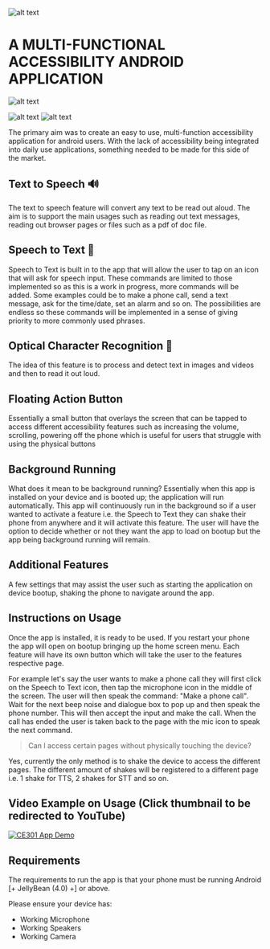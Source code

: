 ![alt text](https://i.ibb.co/C1KC4jL/Untitled-1.png)
<b> <h1> A MULTI-FUNCTIONAL ACCESSIBILITY ANDROID APPLICATION </h1> </b>


![alt text](https://i.ibb.co/Rj1yJvc/App-Icon-V2-Small.png)


![alt text](https://i.ibb.co/BzGrgsb/ss6.png) ![alt text](https://i.ibb.co/THR3G9Q/ss2.png) 


The primary aim was to create an easy to use, multi-function accessibility application for android users. With the lack of accessibility being integrated into daily use applications, something needed to be made for this side of the market. 


<h2> Text to Speech 🔊 </h2>

The text to speech feature will convert any text to be read out aloud. The aim is to support the main usages such as reading out text messages, reading out browser pages or files such as a pdf of doc file.

<h2> Speech to Text 💬 </h2>

Speech to Text is built in to the app that will allow the user to tap on an icon that will ask for speech input. These commands are limited to those implemented so as this is a work in progress, more commands will be added.
Some examples could be to make a phone call, send a text message, ask for the time/date, set an alarm and so on. The possibilities are endless so these commands will be implemented in a sense of giving priority to more commonly used phrases.

<h2> Optical Character Recognition 📱 </h2>

The idea of this feature is to process and detect text in images and videos and then to read it out loud. 

<h2> Floating Action Button </h2>

Essentially a small button that overlays the screen that can be tapped to access different accessibility features such as increasing the volume, scrolling, powering off the phone which is useful for users that struggle with using the physical buttons 

<h2> Background Running </h2>
What does it mean to be background running? Essentially when this app is installed on your device and is booted up; the application will run automatically. This app will continuously run in the background so if a user wanted to activate a feature i.e. the Speech to Text they can shake their phone from anywhere and it will activate this feature.
The user will have the option to decide whether or not they want the app to load on bootup but the app being background running will remain.

<h2> Additional Features </h2>
A few settings that may assist the user such as starting the application on device bootup, shaking the phone to navigate around the app.


<h2> Instructions on Usage </h2>
Once the app is installed, it is ready to be used. If you restart your phone the app will open on bootup bringing up the home screen menu.
Each feature will have its own button which will take the user to the features respective page.

For example let's say the user wants to make a phone call they will first click on the Speech to Text icon, then tap the microphone icon in the middle of the screen.
The user will then speak the command: "Make a phone call". Wait for the next beep noise and dialogue box to pop up and then speak the phone number. This will then accept the input
and make the call.
When the call has ended the user is taken back to the page with the mic icon to speak the next command.

> Can I access certain pages without physically touching the device?

Yes, currently the only method is to shake the device to access the different pages. The different amount of shakes will be registered
to a different page i.e. 1 shake for TTS, 2 shakes for STT and so on.


<h2> Video Example on Usage (Click thumbnail to be redirected to YouTube) </h2>

[![CE301 App Demo](https://img.youtube.com/vi/siELUm_QmIs/0.jpg)](https://www.youtube.com/watch?v=siELUm_QmIs "PolyAssist Demo")


<h2> Requirements </h2>

The requirements to run the app is that your phone must be running Android [+ JellyBean (4.0) +]  or above.

Please ensure your device has:
- Working Microphone
- Working Speakers
- Working Camera




